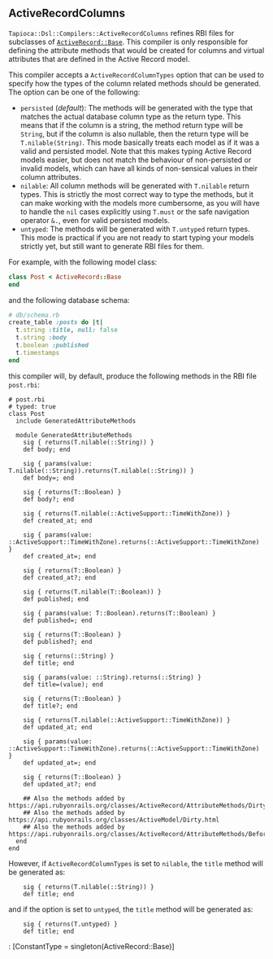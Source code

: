 ## ActiveRecordColumns

`Tapioca::Dsl::Compilers::ActiveRecordColumns` refines RBI files for subclasses of
[`ActiveRecord::Base`](https://api.rubyonrails.org/classes/ActiveRecord/Base.html).
This compiler is only responsible for defining the attribute methods that would be
created for columns and virtual attributes that are defined in the Active Record
model.

This compiler accepts a `ActiveRecordColumnTypes` option that can be used to specify
how the types of the column related methods should be generated. The option can be one of the following:
 - `persisted` (_default_): The methods will be generated with the type that matches the actual database
 column type as the return type. This means that if the column is a string, the method return type
 will be `String`, but if the column is also nullable, then the return type will be `T.nilable(String)`. This
 mode basically treats each model as if it was a valid and persisted model. Note that this makes typing
 Active Record models easier, but does not match the behaviour of non-persisted or invalid models, which can
 have all kinds of non-sensical values in their column attributes.
 - `nilable`: All column methods will be generated with `T.nilable` return types. This is strictly the most
 correct way to type the methods, but it can make working with the models more cumbersome, as you will have to
 handle the `nil` cases explicitly using `T.must` or the safe navigation operator `&.`, even for valid
 persisted models.
 - `untyped`: The methods will be generated with `T.untyped` return types. This mode is practical if you are not
 ready to start typing your models strictly yet, but still want to generate RBI files for them.

For example, with the following model class:
~~~rb
class Post < ActiveRecord::Base
end
~~~

and the following database schema:

~~~rb
# db/schema.rb
create_table :posts do |t|
  t.string :title, null: false
  t.string :body
  t.boolean :published
  t.timestamps
end
~~~

this compiler will, by default, produce the following methods in the RBI file
`post.rbi`:

~~~rbi
# post.rbi
# typed: true
class Post
  include GeneratedAttributeMethods

  module GeneratedAttributeMethods
    sig { returns(T.nilable(::String)) }
    def body; end

    sig { params(value: T.nilable(::String)).returns(T.nilable(::String)) }
    def body=; end

    sig { returns(T::Boolean) }
    def body?; end

    sig { returns(T.nilable(::ActiveSupport::TimeWithZone)) }
    def created_at; end

    sig { params(value: ::ActiveSupport::TimeWithZone).returns(::ActiveSupport::TimeWithZone) }
    def created_at=; end

    sig { returns(T::Boolean) }
    def created_at?; end

    sig { returns(T.nilable(T::Boolean)) }
    def published; end

    sig { params(value: T::Boolean).returns(T::Boolean) }
    def published=; end

    sig { returns(T::Boolean) }
    def published?; end

    sig { returns(::String) }
    def title; end

    sig { params(value: ::String).returns(::String) }
    def title=(value); end

    sig { returns(T::Boolean) }
    def title?; end

    sig { returns(T.nilable(::ActiveSupport::TimeWithZone)) }
    def updated_at; end

    sig { params(value: ::ActiveSupport::TimeWithZone).returns(::ActiveSupport::TimeWithZone) }
    def updated_at=; end

    sig { returns(T::Boolean) }
    def updated_at?; end

    ## Also the methods added by https://api.rubyonrails.org/classes/ActiveRecord/AttributeMethods/Dirty.html
    ## Also the methods added by https://api.rubyonrails.org/classes/ActiveModel/Dirty.html
    ## Also the methods added by https://api.rubyonrails.org/classes/ActiveRecord/AttributeMethods/BeforeTypeCast.html
  end
end
~~~

However, if `ActiveRecordColumnTypes` is set to `nilable`, the `title` method will be generated as:
~~~rbi
    sig { returns(T.nilable(::String)) }
    def title; end
~~~
and if the option is set to `untyped`, the `title` method will be generated as:
~~~rbi
    sig { returns(T.untyped) }
    def title; end
~~~
: [ConstantType = singleton(ActiveRecord::Base)]
